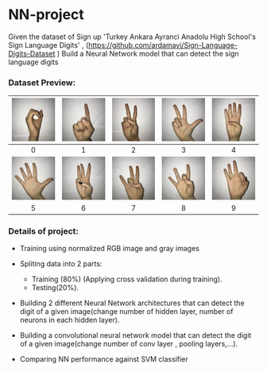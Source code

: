 # NN-project

Given the dataset of Sign up 'Turkey Ankara Ayranci Anadolu High School's Sign
Language Digits' , (https://github.com/ardamavi/Sign-Language-Digits-Dataset )
Build a Neural Network model that can detect the sign language digits  

### Dataset Preview:

|<img src="Examples/example_0.JPG">|<img src="Examples/example_1.JPG">|<img src="Examples/example_2.JPG">|<img src="Examples/example_3.JPG">|<img src="Examples/example_4.JPG">|
|:-:|:-:|:-:|:-:|:-:|
|0|1|2|3|4|
|<img src="Examples/example_5.JPG">|<img src="Examples/example_6.JPG">|<img src="Examples/example_7.JPG">|<img src="Examples/example_8.JPG">|<img src="Examples/example_9.JPG">|
|5|6|7|8|9|

### Details of project:

- Training using normalized RGB image and  gray images

- Spliting  data into 2 parts:
  - Training (80%) (Applying cross validation during training).
  - Testing(20%).

- Building 2 different Neural Network architectures that can detect the digit of a
given image(change number of hidden layer, number of neurons in each
hidden layer).

- Building a convolutional neural network model that can detect the digit of a
given image(change number of conv layer , pooling layers,...).

- Comparing NN performance against SVM classifier 
